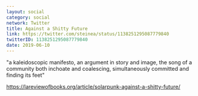 ```yaml
---
layout: social
category: social
network: Twitter
title: Against a Shitty Future
link: https://twitter.com/steinea/status/1138251295087779840
twitterID: 1138251295087779840
date: 2019-06-10
---
```


"a kaleidoscopic manifesto, an argument in story and image, the song of a community both inchoate and coalescing, simultaneously committed and finding its feet"

<https://lareviewofbooks.org/article/solarpunk-against-a-shitty-future/>
